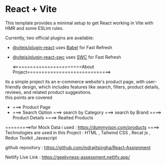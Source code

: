 # React + Vite
This template provides a minimal setup to get React working in Vite with HMR and some ESLint rules.

Currently, two official plugins are available:

- [@vitejs/plugin-react](https://github.com/vitejs/vite-plugin-react/blob/main/packages/plugin-react/README.md) uses [Babel](https://babeljs.io/) for Fast Refresh
- [@vitejs/plugin-react-swc](https://github.com/vitejs/vite-plugin-react-swc) uses [SWC](https://swc.rs/) for Fast Refresh

  <========================About Project=============================>

its a simple project its an e-commerce website's product page, with user-friendly design, which includes features like search, filters, product
details, reviews, and related product suggestions.  
this points are covered
- ===> Product Page 
- ===> Search Option
===> search by Category
===> search by Brand
====> Product Details
====> Realted Products

=========>for Mock Data i used : https://dummyjson.com/products
====> Technologies are used in this Project  : HTML , Tailwind CSS , Recat js , Redux Toolkit  ,Javascript 

github repository : https://github.com/indrajitsingha/React-Assignment

Netlify  Live Link : https://geekyness-assessment.netlify.app/
